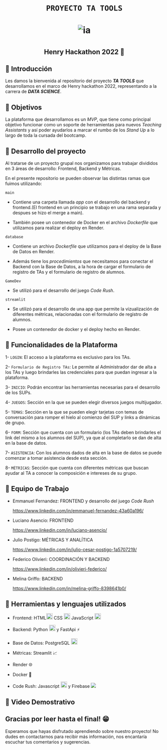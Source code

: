 # <h1 align=center>**`PROYECTO TA TOOLS`**</h1>

# <h1 align=center> ![ia](https://emoji.slack-edge.com/TPRS7H4PN/henry-pm/4658c1bc769b53ae.png) </h1>
# <h2 align=center> **Henry Hackathon 2022** 🚀 </h2>


##  :small_orange_diamond: **Introducción**
 
Les damos la bienvenida al repositorio del proyecto ***TA TOOLS*** que desarrollamos en el marco de Henry hackathon 2022, representando a la carrera de ***DATA SCIENCE***.


##  :small_orange_diamond: **Objetivos**

La plataforma que desarrollamos es un *MVP*, que tiene como principal objetivo funcionar como un soporte de herramientas para nuevos *Teaching Assistants* y así poder ayudarlos a marcar el rumbo de los *Stand Up* a lo largo de toda la cursada del bootcamp.

  
## :small_orange_diamond: **Desarrollo del proyecto**

Al tratarse de un proyecto grupal nos organizamos para trabajar divididos en 3 áreas de desarrollo: Frontend, Backend y Métricas. 

En el presente repositorio se pueden observar las distintas ramas que fuimos utilizando:

`main`
- Contiene una carpeta llamada *app* con el desarrollo del backend y frontend.(El frontend en un principio se trabajo en una rama separada y despues se hizo el merge a main). 

- También posee un contenedor de Docker en el archivo *Dockerfile* que utilizamos para realizar el deploy en Render.
        
`database`
- Contiene un archivo *Dockerfile* que utilizamos para el deploy de la Base de Datos en Render.

- Además tiene los *procedimientos* que necesitamos para conectar el Backend con la Base de Datos, a la hora de cargar el formulario de registro de TAs y el formulario de registro de alumnos.

`GameDev`
- Se utilizó para el desarrollo del juego *Code Rush*.

`streamlit`
- Se utilizó para el desarrollo de una app que permite la vizualización de diferentes métricas, relacionadas con el formulario de registro de alumnos.
             
- Posee un contenedor de docker y el deploy hecho en Render.




## :small_orange_diamond: **Funcionalidades de la Plataforma**


1- `LOGIN`: El acceso a la plataforma es exclusivo para los TAs.

2- `Formulario de Registro TAs`: Le permite al Administrador dar de alta a los TAs y luego brindarles las credenciales para que puedan ingresar a la plataforma.

3- `INICIO`: Podrán encontrar las herramientas necesarias para el desarrollo de los SUPs.

4- `JUEGOS`: Sección en la que se pueden elegir diversos juegos multijugador.

5- `TEMAS`: Sección en la que se pueden elegir tarjetas con temas de conversación para romper el hielo al comienzo del SUP y links a dinámicas de grupo.

6- `FORM`: Sección que cuenta con un formulario (los TAs deben brindarles el link del mismo a los alumnos del SUP), ya que al completarlo se dan de alta en la base de datos.

7- `ASISTENCIA`: Con los alumnos dados de alta en la base de datos se puede comenzar a tomar asistencia desde esta sección.

8- `MÉTRICAS`: Sección que cuenta con diferentes métricas que buscan ayudar al TA a conocer la composición e intereses de su grupo.





## :small_orange_diamond: **Equipo de Trabajo**


 - Emmanuel Fernandez: FRONTEND y desarrollo del juego *Code Rush*
 
    https://www.linkedin.com/in/emmanuel-fernandez-43a60a196/
 
 - Luciano Asencio: FRONTEND
 
   https://www.linkedin.com/in/luciano-asencio/
 
 - Julio Postigo: MÉTRICAS Y ANALÍTICA
 
   https://www.linkedin.com/in/julio-cesar-postigo-1a5707219/
 
 - Federico Olivieri: COORDINACIÓN Y BACKEND
 
   https://www.linkedin.com/in/olivieri-federico/
 
 - Melina Griffo: BACKEND 
 
   https://www.linkedin.com/in/melina-griffo-8398641b0/
 
 
 
## :small_orange_diamond: **Herramientas y lenguajes utilizados**


- Frontend: HTML<a href="https://emoji.gg/emoji/HTML"><img src="https://cdn3.emoji.gg/emojis/HTML.png" width="20px" height="20px" alt="HTML"></a> CSS <a href="https://emoji.gg/emoji/css"><img src="https://cdn3.emoji.gg/emojis/css.png" width="20px" height="20px" alt="css"></a> JavaScript <a href="https://emoji.gg/emoji/8009-java-js"><img src="https://cdn3.emoji.gg/emojis/8009-java-js.png" width="20px" height="20px" alt="Java_Js"></a>

- Backend: Python <a href="https://emoji.gg/emoji/9794-python"><img src="https://cdn3.emoji.gg/emojis/9794-python.png" width="20px" height="20px" alt="python"></a> y FastApi :zap:

- Base de Datos: PostgreSQL <a href="https://emoji.gg/emoji/6648_dataemoji"><img src="https://cdn3.emoji.gg/emojis/6648_dataemoji.png" width="20px" height="20px" alt="dataemoji"></a>

- Métricas: Streamlit :chart_with_upwards_trend:

- Render :globe_with_meridians:

- Docker :whale2:

- Code Rush: Javascript  <a href="https://emoji.gg/emoji/8009-java-js"><img src="https://cdn3.emoji.gg/emojis/8009-java-js.png" width="20px" height="20px" alt="Java_Js"></a> y Firebase <img src="https://img.icons8.com/color/20/null/google-firebase-console.png"/>


## :small_orange_diamond: **Video Demostrativo**




## **Gracias por leer hasta el final! :grin:**

Esperamos que hayas disfrutado aprendiendo sobre nuestro proyecto! No dudes en contactarnos para recibir más información, nos encantaría escuchar tus comentarios y sugerencias.


